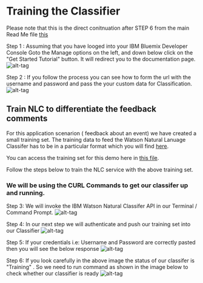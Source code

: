 # Training the Classifier
 
 Please note that this is the direct conitnuation after STEP 6 from the main Read Me file [this](/README.md)
  
Step 1 : Assuming that you have looged into your IBM Bluemix Developer Console Goto the Manage options on the left, 
         and down below click on the "Get Started Tutorial" button. It will redirect you to the documentation page.      
        ![alt-tag](https://github.com/shyampurk/eventFeedbackClassifier/blob/master/screenshots/watson_classifier/watsonAPIstep4.png)

Step 2 : If you follow the process you can see how to form the url with the<br>
        username and password and pass the your custom data for Classification.        
        ![alt-tag](https://github.com/shyampurk/eventFeedbackClassifier/blob/master/screenshots/watson_classifier/watsonAPIstep4A.png)
        
## Train NLC to differentiate the feedback comments

For this application scenarion ( feedback about an event) we have created a small training set. The training data to feed the Watson Natural Lanuage Classifer has to be in a particular format which you will find [here](https://console.bluemix.net/docs/services/natural-language-classifier/using-your-data.html#using-your-own-data). 

You can access the training set for this demo here in [this file](trainingData/nlcWatson.csv).

Follow the steps below to train the NLC service with the above training set.

### We will be using the CURL Commands to get our classifer up and running.
        
Step 3: We will invoke the IBM Watson Natural Classifer API in our Terminal / Command Prompt.   ![alt-tag](https://github.com/shyampurk/eventFeedbackClassifier/blob/master/screenshots/trainingClassifier/watsonAPIstep9.png)

Step 4: In our next step we will authenticate and push our training set into our Classifier  ![alt-tag](https://github.com/shyampurk/eventFeedbackClassifier/blob/master/screenshots/trainingClassifier/watsonAPIstep10.png)

Step 5: If your credentials i.e: Username and Password are correctly pasted then you will see the below response  ![alt-tag](https://github.com/shyampurk/eventFeedbackClassifier/blob/master/screenshots/trainingClassifier/watsonAPIstep11.png)

Step 6: If you look carefully in the above image the status of our classifer is "Training" . So we need to run command as shown in the image below to check whether our classifier is ready  ![alt-tag](https://github.com/shyampurk/eventFeedbackClassifier/blob/master/screenshots/trainingClassifier/watsonAPIstep12.png)
